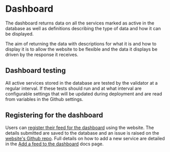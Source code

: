 # Dashboard

The dashboard returns data on all the services marked as active in the database as well as definitions describing the type of data and how it can be displayed. 

The aim of returning the data with descriptions for what it is and how to display it is to allow the website to be flexible and the data it displays be driven by the response it receives.

## Dashboard testing

All active services stored in the database are tested by the validator at a regular interval. If these tests should run and at what interval are configurable settings that will be updated during deployment and are read from variables in the Github settings.

## Registering for the dashboard

Users can [register their feed for the dashboard](https://openreferraluk.org/developers/register) using the website. The details submitted are saved to the database and an issue is raised on the [website's Github repo](https://github.com/tpximpact/mhclg-oruk/issues/). Full details on how to add a new service are detailed in the [Add a feed to the dashboard](./HowTo/AddDashboardService.md) docs page.

